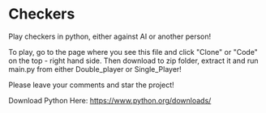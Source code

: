# Checkers
Play checkers in python, either against AI or another person!

To play, go to the page where you see this file and click "Clone" or "Code" on the top - right hand side. Then download to zip folder, extract it and run main.py from either Double_player or Single_Player!

Please leave your comments and star the project!

Download Python Here: https://www.python.org/downloads/
